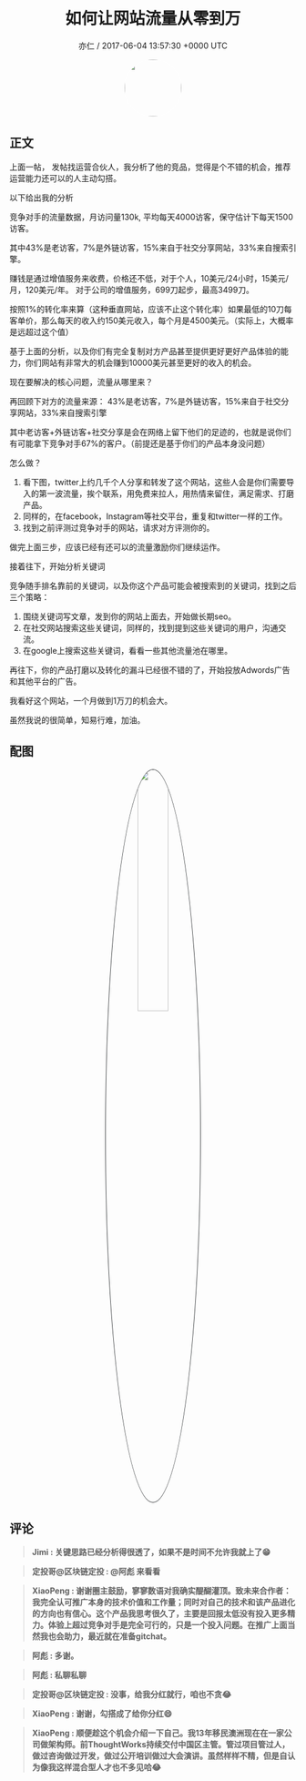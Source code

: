 <h1 align="center">如何让网站流量从零到万</h1>
<p align="center">
    <a>亦仁 / 2017-06-04 13:57:30 &#43;0000 UTC</a>
</p>

<div align="center">
    <img src="https://images.zsxq.com/Fn3NQqCN8nuGF86yZPXSbEsl0mb3?e=1590940799&amp;token=kIxbL07-8jAj8w1n4s9zv64FuZZNEATmlU_Vm6zD:pfbNc8W3hS0oYG_hyXXh_rHMHuc=" width="100" height="100" style="border:1px solid;border-radius:50%; color:#ffffff"/>
</div>

## 正文

<div>
  

上面一帖，  发帖找运营合伙人，我分析了他的竞品，觉得是个不错的机会，推荐运营能力还可以的人主动勾搭。

以下给出我的分析

竞争对手的流量数据，月访问量130k, 平均每天4000访客，保守估计下每天1500访客。 

其中43%是老访客，7%是外链访客，15%来自于社交分享网站，33%来自搜索引擎。

赚钱是通过增值服务来收费，价格还不低，对于个人，10美元/24小时，15美元/月，120美元/年。 对于公司的增值服务，699刀起步，最高3499刀。 

按照1%的转化率来算（这种垂直网站，应该不止这个转化率）如果最低的10刀每客单价，那么每天的收入约150美元收入，每个月是4500美元。（实际上，大概率是远超过这个值）

基于上面的分析，以及你们有完全复制对方产品甚至提供更好更好产品体验的能力，你们网站有非常大的机会赚到10000美元甚至更好的收入的机会。

现在要解决的核心问题，流量从哪里来？

再回顾下对方的流量来源：
43%是老访客，7%是外链访客，15%来自于社交分享网站，33%来自搜索引擎

其中老访客&#43;外链访客&#43;社交分享是会在网络上留下他们的足迹的，也就是说你们有可能拿下竞争对手67%的客户。（前提还是基于你们的产品本身没问题）

怎么做？ 

1. 看下图，twitter上约几千个人分享和转发了这个网站，这些人会是你们需要导入的第一波流量，挨个联系，用免费来拉人，用热情来留住，满足需求、打磨产品。 
2. 同样的，在facebook，Instagram等社交平台，重复和twitter一样的工作。 
3. 找到之前评测过竞争对手的网站，请求对方评测你的。 

做完上面三步，应该已经有还可以的流量激励你们继续运作。 

接着往下，开始分析关键词

竞争随手排名靠前的关键词，以及你这个产品可能会被搜索到的关键词，找到之后三个策略：
1. 围绕关键词写文章，发到你的网站上面去，开始做长期seo。
2. 在社交网站搜索这些关键词，同样的，找到提到这些关键词的用户，沟通交流。
3. 在google上搜索这些关键词，看看一些其他流量池在哪里。

再往下，你的产品打磨以及转化的漏斗已经很不错的了，开始投放Adwords广告和其他平台的广告。 

我看好这个网站，一个月做到1万刀的机会大。

虽然我说的很简单，知易行难，加油。
</div>

## 配图
<div class="image" align="center">

<img src="https://images.zsxq.com/FqN1v1YDZmcaVeh3GhdUMlSO-Rak?imageMogr2/auto-orient/thumbnail/800x/format/jpg/blur/1x0/quality/75&amp;e=1590940799&amp;token=kIxbL07-8jAj8w1n4s9zv64FuZZNEATmlU_Vm6zD:miCuh9DmjA1zRUJ23uwLmn-zdcE=" width="33%" height="33%" style="border:1px solid;border-radius:50%; color:#3c3f41"/>

</div>

## 评论

<div align="left">
<div>

<blockquote >
<span> <strong>Jimi : 关键思路已经分析得很透了，如果不是时间不允许我就上了😁 </strong></span>
</blockquote>

<blockquote >
<span> <strong>定投哥@区块链定投 : @阿彪 来看看 </strong></span>
</blockquote>

<blockquote >
<span> <strong>XiaoPeng : 谢谢圈主鼓励，寥寥数语对我确实醍醐灌顶。致未来合作者：我完全认可推广本身的技术价值和工作量；同时对自己的技术和该产品进化的方向也有信心。这个产品我思考很久了，主要是回报太低没有投入更多精力。体验上超过竞争对手是完全可行的，只是一个投入问题。在推广上面当然我也会助力，最近就在准备gitchat。 </strong></span>
</blockquote>

<blockquote >
<span> <strong>阿彪 : 多谢。 </strong></span>
</blockquote>

<blockquote >
<span> <strong>阿彪 : 私聊私聊 </strong></span>
</blockquote>

<blockquote >
<span> <strong>定投哥@区块链定投 : 没事，给我分红就行，咱也不贪😂 </strong></span>
</blockquote>

<blockquote >
<span> <strong>XiaoPeng : 谢谢，勾搭成了给你分红😄 </strong></span>
</blockquote>

<blockquote >
<span> <strong>XiaoPeng : 顺便趁这个机会介绍一下自己。我13年移民澳洲现在在一家公司做架构师。前ThoughtWorks持续交付中国区主管。管过项目管过人，做过咨询做过开发，做过公开培训做过大会演讲。虽然样样不精，但是自认为像我这样混合型人才也不多见哈😂 </strong></span>
</blockquote>

</div>
</div>